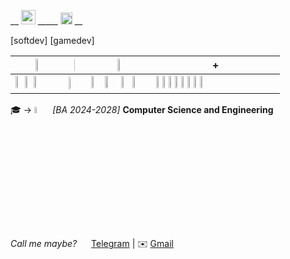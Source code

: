 \__ <img src="https://cdn-icons-png.freepik.com/512/11676/11676295.png" width=23px> \_____  <img src="https://cdn-icons-png.flaticon.com/512/5847/5847519.png" width=19px> \__

\[softdev] \[gamedev]

<img src="https://cdn.worldvectorlogo.com/logos/c.svg" width=7%>|<img src="https://upload.wikimedia.org/wikipedia/commons/thumb/9/91/Dart-logo-icon.svg/2048px-Dart-logo-icon.svg.png" width=7%>|<img src="https://cdn.iconscout.com/icon/free/png-256/free-python-logo-icon-download-in-svg-png-gif-file-formats--technology-social-media-vol-5-pack-logos-icons-2945099.png?f=webp&w=256" width=8%>|+|
-|-|-|-
<img src="https://upload.wikimedia.org/wikipedia/commons/0/0b/Qt_logo_2016.svg" width=15%> <img src="https://viallyhardi.wordpress.com/wp-content/uploads/2012/06/logo.png" width=15%> <img src="https://avatars.githubusercontent.com/u/3170529?s=280&v=4" width=15%>|<img src="https://upload.wikimedia.org/wikipedia/commons/thumb/7/79/Flutter_logo.svg/1024px-Flutter_logo.svg.png" width=15%>| <img src="https://img.icons8.com/?size=512&id=38553&format=png" width=20%> <img src="https://datascientest.com/en/files/2024/01/beautiful-soup.png" width=25%> <img src="https://user-images.githubusercontent.com/46412508/170405943-e75458ec-6cb4-462e-91ba-43c861a3d6cf.png" width=20%><img src="https://www.svgrepo.com/show/353657/django-icon.svg" width=20%>|<img src="https://upload.wikimedia.org/wikipedia/commons/thumb/3/3f/Git_icon.svg/2048px-Git_icon.svg.png" width=3%> <img src="https://upload.wikimedia.org/wikipedia/commons/thumb/3/38/HTML5_Badge.svg/2048px-HTML5_Badge.svg.png" width=3%> <img src="https://upload.wikimedia.org/wikipedia/commons/thumb/6/62/CSS3_logo.svg/2048px-CSS3_logo.svg.png" width=3%> <img src="https://upload.wikimedia.org/wikipedia/commons/thumb/9/99/Unofficial_JavaScript_logo_2.svg/2048px-Unofficial_JavaScript_logo_2.svg.png" width=3%> <img src="https://static-00.iconduck.com/assets.00/docker-icon-1024x739-rivf80b4.png" width=3%> <img src="https://www.svgrepo.com/show/331488/mongodb.svg" width=3%> <img src="https://www.svgrepo.com/show/354099/mysql.svg" width=3%> <img src="https://img.icons8.com/?size=160&id=50ZQHdJTmPqw&format=png" width=3%>

🎓 → <img src="https://apply.innopolis.university/upload/landing/d68/x7lrkt7s7nqg7hayv9v25km4isqim4g2/Group_277132946@1x.png" width=5%> _\[BA 2024-2028]_ __Computer Science and Engineering__

_Call me maybe?_
<img src="https://cdn4.iconfinder.com/data/icons/logos-and-brands/512/335_Telegram_logo-512.png" width=15px> [Telegram](https://t.me/illmilo)   |   ✉️ [Gmail](mailto:illfqm@gmail.com)  
